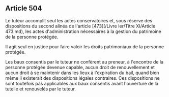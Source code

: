Article 504
----
Le tuteur accomplit seul les actes conservatoires et, sous réserve des
dispositions du second alinéa de l'article [473](/Livre Ier/Titre XI/Article 473.md), les actes d'administration
nécessaires à la gestion du patrimoine de la personne protégée.

Il agit seul en justice pour faire valoir les droits patrimoniaux de la personne
protégée.

Les baux consentis par le tuteur ne confèrent au preneur, à l'encontre de la
personne protégée devenue capable, aucun droit de renouvellement et aucun droit
à se maintenir dans les lieux à l'expiration du bail, quand bien même il
existerait des dispositions légales contraires. Ces dispositions ne sont
toutefois pas applicables aux baux consentis avant l'ouverture de la tutelle et
renouvelés par le tuteur.
